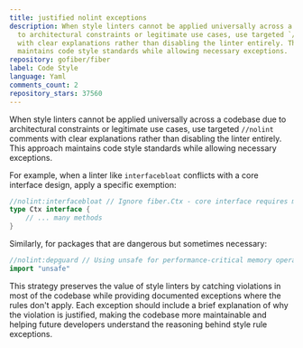 ```yaml
---
title: justified nolint exceptions
description: When style linters cannot be applied universally across a codebase due
  to architectural constraints or legitimate use cases, use targeted `//nolint` comments
  with clear explanations rather than disabling the linter entirely. This approach
  maintains code style standards while allowing necessary exceptions.
repository: gofiber/fiber
label: Code Style
language: Yaml
comments_count: 2
repository_stars: 37560
---
```


When style linters cannot be applied universally across a codebase due to architectural constraints or legitimate use cases, use targeted `//nolint` comments with clear explanations rather than disabling the linter entirely. This approach maintains code style standards while allowing necessary exceptions.

For example, when a linter like `interfacebloat` conflicts with a core interface design, apply a specific exemption:
```go
//nolint:interfacebloat // Ignore fiber.Ctx - core interface requires many methods
type Ctx interface {
    // ... many methods
}
```

Similarly, for packages that are dangerous but sometimes necessary:
```go
//nolint:depguard // Using unsafe for performance-critical memory operations
import "unsafe"
```

This strategy preserves the value of style linters by catching violations in most of the codebase while providing documented exceptions where the rules don't apply. Each exception should include a brief explanation of why the violation is justified, making the codebase more maintainable and helping future developers understand the reasoning behind style rule exceptions.